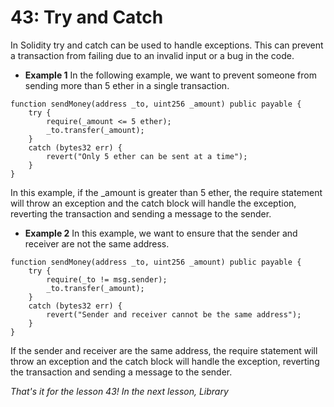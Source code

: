 # 43: Try and Catch

In Solidity try and catch can be used to handle exceptions. This can prevent a transaction from failing due to an invalid input or a bug in the code.

* **Example 1** In the following example, we want to prevent someone from sending more than 5 ether in a single transaction.

```solidity
function sendMoney(address _to, uint256 _amount) public payable {    
    try {        
        require(_amount <= 5 ether);        
        _to.transfer(_amount);    
    } 
    catch (bytes32 err) {        
        revert("Only 5 ether can be sent at a time");    
    }
}
```

In this example, if the \_amount is greater than 5 ether, the require statement will throw an exception and the catch block will handle the exception, reverting the transaction and sending a message to the sender.

* **Example 2** In this example, we want to ensure that the sender and receiver are not the same address.

```solidity
function sendMoney(address _to, uint256 _amount) public payable {    
    try {        
        require(_to != msg.sender);        
        _to.transfer(_amount);    
    } 
    catch (bytes32 err) {        
        revert("Sender and receiver cannot be the same address");    
    }
}
```

If the sender and receiver are the same address, the require statement will throw an exception and the catch block will handle the exception, reverting the transaction and sending a message to the sender.

_That's it for the lesson 43! In the next lesson, Library_
